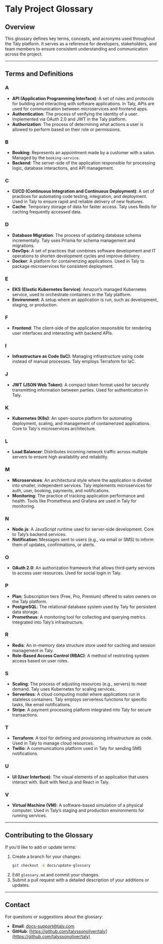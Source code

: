 # Taly Project Glossary

## Overview
This glossary defines key terms, concepts, and acronyms used throughout the Taly platform. It serves as a reference for developers, stakeholders, and team members to ensure consistent understanding and communication across the project.

---

## Terms and Definitions

### **A**
- **API (Application Programming Interface)**: A set of rules and protocols for building and interacting with software applications. In Taly, APIs are used for communication between microservices and frontend apps.
- **Authentication**: The process of verifying the identity of a user. Implemented via OAuth 2.0 and JWT in the Taly platform.
- **Authorization**: The process of determining what actions a user is allowed to perform based on their role or permissions.

### **B**
- **Booking**: Represents an appointment made by a customer with a salon. Managed by the `booking-service`.
- **Backend**: The server-side of the application responsible for processing logic, database interactions, and API management.

### **C**
- **CI/CD (Continuous Integration and Continuous Deployment)**: A set of practices for automating code testing, integration, and deployment. Used in Taly to ensure rapid and reliable delivery of new features.
- **Cache**: Temporary storage of data for faster access. Taly uses Redis for caching frequently accessed data.

### **D**
- **Database Migration**: The process of updating database schema incrementally. Taly uses Prisma for schema management and migrations.
- **DevOps**: A set of practices that combines software development and IT operations to shorten development cycles and improve delivery.
- **Docker**: A platform for containerizing applications. Used in Taly to package microservices for consistent deployment.

### **E**
- **EKS (Elastic Kubernetes Service)**: Amazon’s managed Kubernetes service, used to orchestrate containers in the Taly platform.
- **Environment**: A setup where an application is run, such as development, staging, or production.

### **F**
- **Frontend**: The client-side of the application responsible for rendering user interfaces and interacting with backend APIs.

### **I**
- **Infrastructure as Code (IaC)**: Managing infrastructure using code instead of manual processes. Taly employs Terraform for IaC.

### **J**
- **JWT (JSON Web Token)**: A compact token format used for securely transmitting information between parties. Used for authentication in Taly.

### **K**
- **Kubernetes (K8s)**: An open-source platform for automating deployment, scaling, and management of containerized applications. Core to Taly's microservices architecture.

### **L**
- **Load Balancer**: Distributes incoming network traffic across multiple servers to ensure high availability and reliability.

### **M**
- **Microservices**: An architectural style where the application is divided into smaller, independent services. Taly implements microservices for auth, user, booking, payments, and notifications.
- **Monitoring**: The practice of tracking application performance and health. Tools like Prometheus and Grafana are used in Taly for monitoring.

### **N**
- **Node.js**: A JavaScript runtime used for server-side development. Core to Taly’s backend services.
- **Notification**: Messages sent to users (e.g., via email or SMS) to inform them of updates, confirmations, or alerts.

### **O**
- **OAuth 2.0**: An authorization framework that allows third-party services to access user resources. Used for social login in Taly.

### **P**
- **Plan**: Subscription tiers (Free, Pro, Premium) offered to salon owners on the Taly platform.
- **PostgreSQL**: The relational database system used by Taly for persistent data storage.
- **Prometheus**: A monitoring tool for collecting and querying metrics. Integrated into Taly’s infrastructure.

### **R**
- **Redis**: An in-memory data structure store used for caching and session management in Taly.
- **Role-Based Access Control (RBAC)**: A method of restricting system access based on user roles.

### **S**
- **Scaling**: The process of adjusting resources (e.g., servers) to meet demand. Taly uses Kubernetes for scaling services.
- **Serverless**: A cloud computing model where applications run in stateless containers. Taly employs serverless functions for specific tasks, like email notifications.
- **Stripe**: A payment processing platform integrated into Taly for secure transactions.

### **T**
- **Terraform**: A tool for defining and provisioning infrastructure as code. Used in Taly to manage cloud resources.
- **Twilio**: A communications platform used in Taly for sending SMS notifications.

### **U**
- **UI (User Interface)**: The visual elements of an application that users interact with. Built with Next.js and React in Taly.

### **V**
- **Virtual Machine (VM)**: A software-based simulation of a physical computer. Used in Taly’s staging and production environments for running services.

---

## Contributing to the Glossary
If you’d like to add or update terms:
1. Create a branch for your changes:
   ```bash
   git checkout -b docs/update-glossary
   ```
2. Edit `glossary.md` and commit your changes.
3. Submit a pull request with a detailed description of your additions or updates.

---

## Contact
For questions or suggestions about the glossary:
- **Email**: docs-support@taly.com
- **GitHub**: [https://github.com/talyssonoliver/taly](https://github.com/talyssonoliver/taly)
